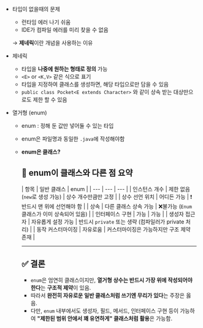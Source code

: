 - 타입이 없을때의 문제
    - 런타임 에러 나기 쉬움
    - IDE가 컴파일 에러를 미리 찾을 수 없음

  → **제네릭**이란 개념을 사용하는 이유

- 제네릭
    - 타입을 **나중에 원하는 형태로 정의** 가능
    - `<E>` or `<K,V>` 같은 식으로 표기
    - 타입을 지정하여 클래스를 생성하면, 해당 타입으로만 담을 수 있음
    - `public class Pocket<E extends Character>` 와 같이 상속 받는 대상만으로도 제한 할 수 있음
- 열거형 (enum)
    - enum : 정해 둔 값만 넣어둘 수 있는 타입
    - enum은 파일명과 동일한 `.java`에 작성해야함
    - **enum은 클래스?**

      ## 📌 enum이 클래스와 다른 점 요약

      | 항목 | 일반 클래스 | enum |
              | --- | --- | --- |
      | 인스턴스 개수 | 제한 없음 (`new`로 생성 가능) | 상수 개수만큼만 고정 |
      | 상수 선언 위치 | 어디든 가능 | ❗반드시 맨 위에 선언해야 함 |
      | 상속 | 다른 클래스 상속 가능 | ❌불가능 (`Enum` 클래스가 이미 상속되어 있음) |
      | 인터페이스 구현 | 가능 | 가능 |
      | 생성자 접근자 | 자유롭게 설정 가능 | 반드시 `private` 또는 생략 (컴파일러가 private 처리) |
      | 동작 커스터마이징 | 자유로움 | 커스터마이징은 가능하지만 구조 제약 존재 |
        
      ---

      ## ✅ 결론

        - `enum`은 엄연히 클래스이지만, **열거형 상수는 반드시 가장 위에 작성되어야 한다**는 **구조적 제약**이 있음.
        - 따라서 **완전히 자유로운 일반 클래스처럼 쓰기엔 무리가 있다**는 주장은 옳음.
        - 다만, `enum` 내부에서도 생성자, 필드, 메서드, 인터페이스 구현 등이 가능하여 **"제한된 범위 안에서 꽤 유연하게" 클래스처럼 활용**은 가능함.